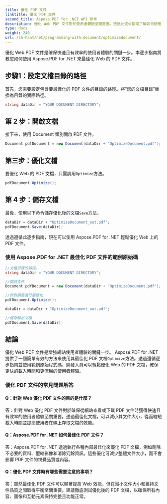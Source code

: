 ```yaml
---
title: 優化 PDF 文件
linktitle: 優化 PDF 文件
second_title: Aspose.PDF for .NET API 參考
description: 優化 Web PDF 文件對於使用者體驗至關重要。透過此逐步指南了解如何使用 Aspose.PDF for .NET 進行此操作。
type: docs
weight: 240
url: /zh-hant/net/programming-with-document/optimizedocument/
---
```

優化 Web PDF 文件是確保快速且有效率的使用者體驗的關鍵一步。本逐步指南將教您如何使用 Aspose.PDF for .NET 來最佳化 Web 的 PDF 文件。

## 步驟1：設定文檔目錄的路徑

首先，您需要設定包含要最佳化的 PDF 文件的目錄的路徑。將“您的文檔目錄”替換為目錄的實際路徑。

```csharp
string dataDir = "YOUR DOCUMENT DIRECTORY";
```

## 第 2 步：開啟文檔

接下來，使用 Document 類別開啟 PDF 文件。

```csharp
Document pdfDocument = new Document(dataDir + "OptimizeDocument.pdf");
```

## 第三步：優化文檔

要優化 Web 的 PDF 文檔，只需調用`Optimize`方法。

```csharp
pdfDocument.Optimize();
```

## 第 4 步：儲存文檔

最後，使用以下命令儲存優化後的文檔`Save`方法。

```csharp
dataDir = dataDir + "OptimizeDocument_out.pdf";
pdfDocument.Save(dataDir);
```

透過遵循此逐步指南，現在可以使用 Aspose.PDF for .NET 輕鬆優化 Web 上的 PDF 文件。

### 使用 Aspose.PDF for .NET 最佳化 PDF 文件的範例原始碼

```csharp
//文檔目錄的路徑。
string dataDir = "YOUR DOCUMENT DIRECTORY";

//開啟文件
Document pdfDocument = new Document(dataDir + "OptimizeDocument.pdf");

//針對網路進行最佳化
pdfDocument.Optimize();

dataDir = dataDir + "OptimizeDocument_out.pdf";

//儲存輸出文檔
pdfDocument.Save(dataDir);
```

## 結論

優化 Web PDF 文件是增強網站使用者體驗的關鍵一步。 Aspose.PDF for .NET 提供了一個簡單有效的方法來使用其最佳化 PDF 文檔`Optimize`方法。透過遵循逐步指南並使用範例原始程式碼，開發人員可以輕鬆優化 Web 的 PDF 文檔，確保更快的載入時間和更流暢的使用者體驗。

### 優化 PDF 文件的常見問題解答

#### Q：針對 Web 優化 PDF 文件的目的是什麼？

答：針對 Web 優化 PDF 文件對於確保從網站查看或下載 PDF 文件時獲得快速且有效率的使用者體驗至關重要。透過最佳化文檔，可以減小其文件大小，從而縮短載入時間並提高使用者在線上存取文檔的效能。

#### Q：Aspose.PDF for .NET 如何最佳化 PDF 文件？

答：Aspose.PDF for .NET 透過執行各種內部最佳化來優化 PDF 文檔，例如刪除不必要的資料、壓縮影像和消除冗餘資訊。這些優化可減少整體文件大小，而不會影響 PDF 文件的視覺品質或內容。

#### Q：優化 PDF 文件時有哪些需要注意的事項？

答：雖然最佳化 PDF 文件可以顯著提高 Web 效能，但在減小文件大小和維持文件品質之間取得平衡至關重要。建議徹底測試優化後的 PDF 文檔，以確保所有內容、圖像和互動元素保持完整且功能正常。